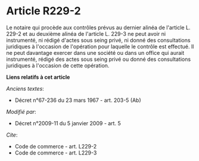 # Article R229-2

Le notaire qui procède aux contrôles prévus au dernier alinéa de l'article L. 229-2 et au deuxième alinéa de l'article L.
229-3 ne peut avoir ni instrumenté, ni rédigé d'actes sous seing privé, ni donné des consultations juridiques à l'occasion de
l'opération pour laquelle le contrôle est effectué. Il ne peut davantage exercer dans une société ou dans un office qui
aurait instrumenté, rédigé des actes sous seing privé ou donné des consultations juridiques à l'occasion de cette opération.

**Liens relatifs à cet article**

_Anciens textes_:

  - Décret n°67-236 du 23 mars 1967 - art. 203-5 (Ab)

_Modifié par_:

  - Décret n°2009-11 du 5 janvier 2009 - art. 5

_Cite_:

  - Code de commerce - art. L229-2
  - Code de commerce - art. L229-3
